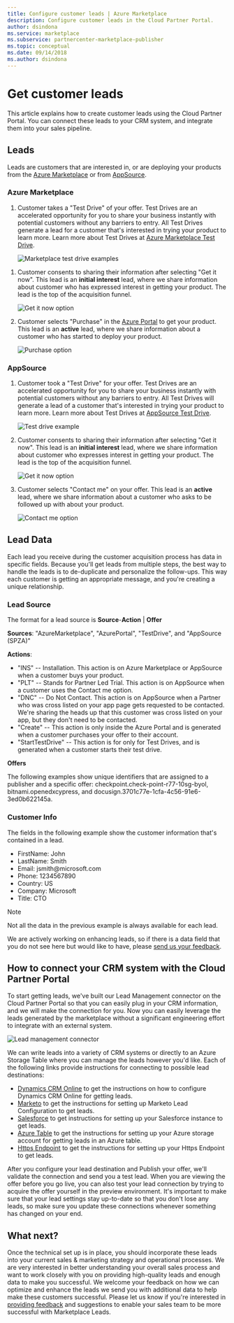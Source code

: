 ```yaml
---
title: Configure customer leads | Azure Marketplace
description: Configure customer leads in the Cloud Partner Portal.
author: dsindona
ms.service: marketplace
ms.subservice: partnercenter-marketplace-publisher
ms.topic: conceptual
ms.date: 09/14/2018
ms.author: dsindona
---
```



Get customer leads
==================

This article explains how to create customer leads using the Cloud Partner Portal. You can connect these leads to your CRM system, and integrate them into your sales pipeline.

## Leads

Leads are customers that are interested in, or are deploying your products from the [Azure Marketplace](https://azuremarketplace.microsoft.com/) or from [AppSource](https://appsource.microsoft.com).

### Azure Marketplace

1.  Customer takes a "Test Drive" of your offer. Test Drives are an
    accelerated opportunity for you to share your business instantly
    with potential customers without any barriers to entry. All Test
    Drives generate a lead for a customer that's interested in
    trying your product to learn more. Learn more about Test Drives at  [Azure Marketplace Test Drive](https://azuremarketplace.azureedge.net/documents/azure-marketplace-test-drive-program.pdf).

    ![Marketplace test drive examples](./media/cloud-partner-portal-get-customer-leads/test-drive-offer.png)
 

<!-- -->

1. Customer consents to sharing their information after selecting "Get it now". This lead is an **initial interest** lead, where we
   share information about customer who has expressed interest in getting your product. The lead is the top of the acquisition funnel.

   ![Get it now option](./media/cloud-partner-portal-get-customer-leads/get-it-now-button.png)

1. Customer selects "Purchase" in the [Azure Portal](https://portal.azure.com/) to get your product. This lead is an **active** lead, where we share information about a customer who has started to deploy your product.

   ![Purchase option](./media/cloud-partner-portal-get-customer-leads/purchase-button.png)


### AppSource

1.  Customer took a "Test Drive" for your offer. Test Drives are an
    accelerated opportunity for you to share your business instantly
    with potential customers without any barriers to entry. All Test
    Drives will generate a lead of a customer that's interested in
    trying your product to learn more. Learn more about Test Drives at [AppSource Test Drive](https://appsource.microsoft.com/blogs/want-to-try-an-app-take-a-test-drive).

    ![Test drive example](./media/cloud-partner-portal-get-customer-leads/test-drive-offer-2.png)

2.  Customer consents to sharing their information after selecting 
    "Get it now". This lead is an **initial interest** lead, where we
    share information about customer who expresses interest in getting your product. The lead is the top of the acquisition funnel.

      ![Get it now option](./media/cloud-partner-portal-get-customer-leads/get-it-now-button-2.png)


3.  Customer selects "Contact me" on your offer. This lead is an
    **active** lead, where we share information about a customer who asks to be followed up with about your product.

    ![Contact me option](./media/cloud-partner-portal-get-customer-leads/contact-me-image.png)

Lead Data
---------

Each lead you receive during the customer acquisition process has data in specific fields. Because you'll get leads from multiple steps, the best way to handle the leads is to de-duplicate and personalize the follow-ups. This way each customer is getting an appropriate message, and you're creating a unique relationship.

### Lead Source

The format for a lead source is **Source**-**Action** |  **Offer**

**Sources**: "AzureMarketplace", "AzurePortal", "TestDrive", and
"AppSource (SPZA)"

**Actions**:
- "INS" -- Installation. This action is on Azure Marketplace or
AppSource when a customer buys your product.
- "PLT" -- Stands for Partner Led Trial. This action is on AppSource when a customer uses the Contact me option.
- "DNC" -- Do Not Contact. This action is on AppSource when a
Partner who was cross listed on your app page gets requested to be
contacted. We're sharing the heads up that this customer was cross
listed on your app, but they don't need to be contacted.
- "Create" -- This action is only inside the Azure Portal and is generated when a customer purchases your offer to their account.
- "StartTestDrive" -- This action is for only for Test Drives, and is generated when a customer starts their test drive.

**Offers**

The following examples show unique identifiers that are assigned to a publisher and a specific offer: checkpoint.check-point-r77-10sg-byol, bitnami.openedxcypress, and docusign.3701c77e-1cfa-4c56-91e6-3ed0b622145a.


### Customer Info

The fields in the following example show the customer information that's contained in a lead.
- FirstName: John
- LastName: Smith
- Email: jsmith\@microsoft.com
- Phone: 1234567890
- Country: US
- Company: Microsoft
- Title: CTO

>[!Note]
>Not all the data in the previous example is always available for each lead.

We are actively working on enhancing leads, so if there is a data field that you do not see here but would like to have, please [send us your feedback](mailto:AzureMarketOnboard@microsoft.com).

How to connect your CRM system with the Cloud Partner Portal
------------------------------------------------------------

To start getting leads, we've built our Lead Management connector on the Cloud Partner Portal so that you can easily plug in your CRM
information, and we will make the connection for you. Now you can easily leverage the leads generated by the marketplace without a significant engineering effort to integrate with an external system.

![Lead management connector](./media/cloud-partner-portal-get-customer-leads/lead-management-connector.png)

We can write leads into a variety of CRM systems or directly to an Azure Storage Table where you can manage the leads however you'd like. Each of the following links provide instructions for connecting to possible lead destinations:

-   [Dynamics CRM Online](./cloud-partner-portal-lead-management-instructions-dynamics.md) to get the instructions on how to configure Dynamics CRM Online for getting leads.
-   [Marketo](./cloud-partner-portal-lead-management-instructions-marketo.md) to get the instructions for setting up Marketo Lead Configuration to get leads.
-    [Salesforce](./cloud-partner-portal-lead-management-instructions-salesforce.md) to get instructions for setting up your Salesforce instance to get leads.
-    [Azure Table](./cloud-partner-portal-lead-management-instructions-azure-table.md) to get the instructions for setting up your Azure storage account for getting leads in an Azure table.
-   [Https Endpoint](./cloud-partner-portal-lead-management-instructions-https.md) to get the instructions for setting up your Https Endpoint to get leads.

After you configure your lead destination and Publish your offer, we'll validate the connection and send you a
test lead. When you are viewing the offer before you go live, you can
also test your lead connection by trying to acquire the offer yourself in the preview environment. It's important to make sure that your lead settings stay up-to-date so that you don't lose any leads, so make sure you update these connections whenever something has changed on your end.

What next?
----------

Once the technical set up is in place, you should incorporate these
leads into your current sales & marketing strategy and operational
processes. We are very interested in better understanding your overall sales process and want to work closely with you on providing
high-quality leads and enough data to make you successful. We welcome
your feedback on how we can optimize and enhance the leads we send you with additional data to help make these customers successful. Please let us know if you're interested in [providing
feedback](mailto:AzureMarketOnboard@microsoft.com) and suggestions to
enable your sales team to be more successful with Marketplace Leads.
